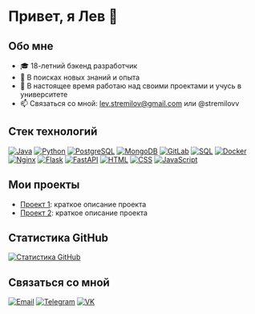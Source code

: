 # Привет, я Лев 👋

## Обо мне
- 🎓 18-летний бэкенд разработчик
- 🌱 В поисках новых знаний и опыта
- 💼 В настоящее время работаю над своими проектами и учусь в университете
- 📫 Связаться со мной: lev.stremilov@gmail.com или @stremilovv

## Стек технологий
[![Java](https://img.shields.io/badge/Java-007396?style=for-the-badge&logo=java&logoColor=white)](https://www.java.com/)
[![Python](https://img.shields.io/badge/Python-3776AB?style=for-the-badge&logo=python&logoColor=white)](https://www.python.org/)
[![PostgreSQL](https://img.shields.io/badge/PostgreSQL-336791?style=for-the-badge&logo=postgresql&logoColor=white)](https://www.postgresql.org/)
[![MongoDB](https://img.shields.io/badge/MongoDB-47A248?style=for-the-badge&logo=mongodb&logoColor=white)](https://www.mongodb.com/)
[![GitLab](https://img.shields.io/badge/GitLab-FCA121?style=for-the-badge&logo=gitlab&logoColor=white)](https://about.gitlab.com/)
[![SQL](https://img.shields.io/badge/SQL-003B57?style=for-the-badge&logo=sql&logoColor=white)](https://en.wikipedia.org/wiki/SQL)
[![Docker](https://img.shields.io/badge/Docker-2496ED?style=for-the-badge&logo=docker&logoColor=white)](https://www.docker.com/)
[![Nginx](https://img.shields.io/badge/Nginx-009639?style=for-the-badge&logo=nginx&logoColor=white)](https://www.nginx.com/)
[![Flask](https://img.shields.io/badge/Flask-000000?style=for-the-badge&logo=flask&logoColor=white)](https://flask.palletsprojects.com/)
[![FastAPI](https://img.shields.io/badge/FastAPI-009688?style=for-the-badge&logo=fastapi&logoColor=white)](https://fastapi.tiangolo.com/)
[![HTML](https://img.shields.io/badge/HTML5-E34F26?style=for-the-badge&logo=html5&logoColor=white)](https://html.spec.whatwg.org/)
[![CSS](https://img.shields.io/badge/CSS3-1572B6?style=for-the-badge&logo=css3&logoColor=white)](https://www.w3.org/Style/CSS/Overview.en.html)
[![JavaScript](https://img.shields.io/badge/JavaScript-F7DF1E?style=for-the-badge&logo=javascript&logoColor=black)](https://www.javascript.com/)

## Мои проекты
- [Проект 1](ссылка): краткое описание проекта
- [Проект 2](ссылка): краткое описание проекта

## Статистика GitHub
[![Статистика GitHub](https://github-readme-stats.vercel.app/api?username=Stremilov&theme=radical)](https://github.com/anuraghazra/github-readme-stats)

## Связаться со мной
[![Email](https://img.shields.io/badge/Email-lev.stremilov%40gmail.com-red?style=for-the-badge&logo=gmail)](mailto:lev.stremilov@gmail.com)
[![Telegram](https://img.shields.io/badge/Telegram-%40stremilovv-blue?style=for-the-badge&logo=telegram)](https://t.me/stremilovv)
[![VK](https://img.shields.io/badge/VK-%40levstremilov-9cf?style=for-the-badge&logo=vk)](https://vk.com/levstremilov)
